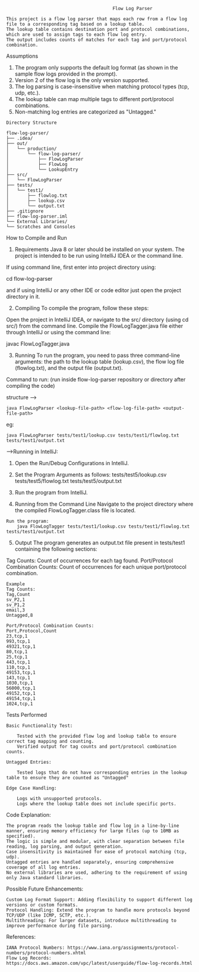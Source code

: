                                             Flow Log Parser

    This project is a flow log parser that maps each row from a flow log file to a corresponding tag based on a lookup table. 
    The lookup table contains destination port and protocol combinations, which are used to assign tags to each flow log entry. 
    The output includes counts of matches for each tag and port/protocol combination.

Assumptions

   1. The program only supports the default log format (as shown in the sample flow logs provided in the prompt).
   2. Version 2 of the flow log is the only version supported.
   3. The log parsing is case-insensitive when matching protocol types (tcp, udp, etc.).
   4. The lookup table can map multiple tags to different port/protocol combinations.
   5. Non-matching log entries are categorized as "Untagged."


    Directory Structure

    flow-log-parser/
    ├── .idea/
    ├── out/
    │   └── production/
    │       └── flow-log-parser/
    │           ├── FlowLogParser
    │           ├── FlowLog
    │           └── LookupEntry
    ├── src/
    │   └── FlowLogParser
    ├── tests/
    │   └── test1/
    │       ├── flowlog.txt
    │       ├── lookup.csv
    │       └── output.txt
    ├── .gitignore
    ├── flow-log-parser.iml
    └── External Libraries/
    └── Scratches and Consoles

How to Compile and Run

1. Requirements
Java 8 or later should be installed on your system.
The project is intended to be run using IntelliJ IDEA or the command line.

If using command line, first enter into project directory using:

cd flow-log-parser

and if using IntelliJ or any other IDE or code editor just open the project directory in it.

2. Compiling
To compile the program, follow these steps:

Open the project in IntelliJ IDEA, or navigate to the src/ directory (using cd src/) from the command line.
Compile the FlowLogTagger.java file either through IntelliJ or using the command line:

javac FlowLogTagger.java

3. Running
To run the program, you need to pass three command-line arguments: the path to the lookup table (lookup.csv), the flow log file (flowlog.txt), and the output file (output.txt).

Command to run:
(run inside flow-log-parser repository or directory after compiling the code)

structure -->

    java FlowLogParser <lookup-file-path> <flow-log-file-path> <output-file-path>

eg:

    java FlowLogParser tests/test1/lookup.csv tests/test1/flowlog.txt tests/test1/output.txt

-->Running in IntelliJ:

   1. Open the Run/Debug Configurations in IntelliJ.

   2. Set the Program Arguments as follows:
   tests/test5/lookup.csv tests/test5/flowlog.txt tests/test5/output.txt

   3. Run the program from IntelliJ.

   4. Running from the Command Line
      Navigate to the project directory where the compiled FlowLogTagger.class file is located.

    Run the program:
        java FlowLogTagger tests/test1/lookup.csv tests/test1/flowlog.txt tests/test1/output.txt

   5. Output
      The program generates an output.txt file present in tests/test1 containing the following sections:

Tag Counts: Count of occurrences for each tag found.
Port/Protocol Combination Counts: Count of occurrences for each unique port/protocol combination.

    Example
    Tag Counts:
    Tag,Count
    sv_P2,1
    sv_P1,2
    email,3
    Untagged,8

    Port/Protocol Combination Counts:
    Port,Protocol,Count
    23,tcp,1
    993,tcp,1
    49321,tcp,1
    80,tcp,1
    25,tcp,1
    443,tcp,1
    110,tcp,1
    49153,tcp,1
    143,tcp,1
    1030,tcp,1
    56000,tcp,1
    49152,tcp,1
    49154,tcp,1
    1024,tcp,1

Tests Performed

    Basic Functionality Test:
    
        Tested with the provided flow log and lookup table to ensure correct tag mapping and counting.
        Verified output for tag counts and port/protocol combination counts.

    Untagged Entries:
    
        Tested logs that do not have corresponding entries in the lookup table to ensure they are counted as "Untagged"

    Edge Case Handling:
    
        Logs with unsupported protocols.
        Logs where the lookup table does not include specific ports.

Code Explanation:

    The program reads the lookup table and flow log in a line-by-line manner, ensuring memory efficiency for large files (up to 10MB as specified).
    The logic is simple and modular, with clear separation between file reading, log parsing, and output generation.
    Case insensitivity is maintained for ease of protocol matching (tcp, udp).
    Untagged entries are handled separately, ensuring comprehensive coverage of all log entries.
    No external libraries are used, adhering to the requirement of using only Java standard libraries.

Possible Future Enhancements:

    Custom Log Format Support: Adding flexibility to support different log versions or custom formats.
    Protocol Handling: Extend the program to handle more protocols beyond TCP/UDP (like ICMP, SCTP, etc.).
    Multithreading: For larger datasets, introduce multithreading to improve performance during file parsing.

References:

    IANA Protocol Numbers: https://www.iana.org/assignments/protocol-numbers/protocol-numbers.xhtml
    Flow Log Records: https://docs.aws.amazon.com/vpc/latest/userguide/flow-log-records.html
